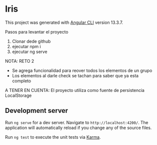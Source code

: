 # Iris

This project was generated with [Angular CLI](https://github.com/angular/angular-cli) version 13.3.7.

Pasos para levantar el proyecto

1. Clonar dede github
2. ejecutar npm i
3. ejecutar ng serve


NOTA: RETO 2
- Se agrega funcionalidad para reover todos los elementos de un grupo
- Los elementos al darle check se tachan para saber que ya esta completo

A TENER EN CUENTA: El proyecto utiliza como fuente de persistencia LocalStorage

## Development server

Run `ng serve` for a dev server. Navigate to `http://localhost:4200/`. The application will automatically reload if you change any of the source files.

Run `ng test` to execute the unit tests via [Karma](https://karma-runner.github.io).

